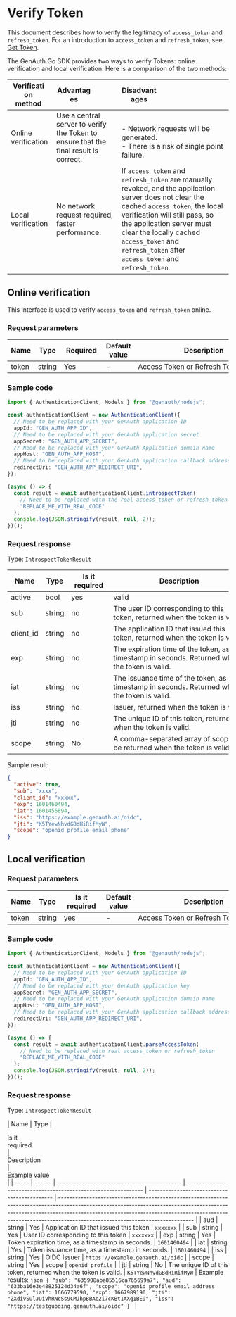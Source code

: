 # Verify Token

<LastUpdated />

This document describes how to verify the legitimacy of `access_token` and `refresh_token`. For an introduction to `access_token` and `refresh_token`, see [Get Token](./get-access-token.md).

The GenAuth Go SDK provides two ways to verify Tokens: online verification and local verification. Here is a comparison of the two methods:

| <div style="width:80px">Verification method</div> | <div style="width:80px">Advantages</div>                                             | <div style="width:80px">Disadvantages</div>                                                                                                                                                                                                                                                                   |
| ------------------------------------------------- | ------------------------------------------------------------------------------------ | ------------------------------------------------------------------------------------------------------------------------------------------------------------------------------------------------------------------------------------------------------------------------------------------------------------- |
| Online verification                               | Use a central server to verify the Token to ensure that the final result is correct. | <br> - Network requests will be generated. <br> - There is a risk of single point failure.                                                                                                                                                                                                                    |
| Local verification                                | No network request required, faster performance.                                     | If `access_token` and `refresh_token` are manually revoked, and the application server does not clear the cached `access_token`, the local verification will still pass, so the application server must clear the locally cached `access_token` and `refresh_token` after `access_token` and `refresh_token`. |

## Online verification

This interface is used to verify `access_token` and `refresh_token` online.

### Request parameters

| Name  | Type   | <div style="width:80px">Required</div> | Default value | <div style="width:300px">Description</div> | <div style="width:200px"></div>Sample value</div> |
| ----- | ------ | -------------------------------------- | ------------- | ------------------------------------------ | ------------------------------------------------- |
| token | string | Yes                                    | -             | Access Token or Refresh Token              | `some-randon-string`                              |

### Sample code

```typescript
import { AuthenticationClient, Models } from "@genauth/nodejs";

const authenticationClient = new AuthenticationClient({
  // Need to be replaced with your GenAuth application ID
  appId: "GEN_AUTH_APP_ID",
  // Need to be replaced with your GenAuth application secret
  appSecret: "GEN_AUTH_APP_SECRET",
  // Need to be replaced with your GenAuth Application domain name
  appHost: "GEN_AUTH_APP_HOST",
  // Need to be replaced with your GenAuth application callback address
  redirectUri: "GEN_AUTH_APP_REDIRECT_URI",
});

(async () => {
  const result = await authenticationClient.introspectToken(
    // Need to be replaced with the real access_token or refresh_token
    "REPLACE_ME_WITH_REAL_CODE"
  );
  console.log(JSON.stringify(result, null, 2));
})();
```

### Request response

Type: `IntrospectTokenResult`

| Name      | Type   | <div style="width:80px">Is it required</div> | <div style="width:300px">Description</div>                                                     | <div style="width:200px">Sample value</div> |
| --------- | ------ | -------------------------------------------- | ---------------------------------------------------------------------------------------------- | ------------------------------------------- |
| active    | bool   | yes                                          | valid                                                                                          | `true`                                      |
| sub       | string | no                                           | The user ID corresponding to this token, returned when the token is valid.                     | `xxxxxx`                                    |
| client_id | string | no                                           | The application ID that issued this token, returned when the token is valid.                   | `xxxxxx`                                    |
| exp       | string | no                                           | The expiration time of the token, as a timestamp in seconds. Returned when the token is valid. | `1601460494`                                |
| iat       | string | no                                           | The issuance time of the token, as a timestamp in seconds. Returned when the token is valid.   | `1601456894`                                |
| iss       | string | no                                           | Issuer, returned when the token is valid.                                                      | `https://example.genauth.ai/oidc`           |
| jti       | string | no                                           | The unique ID of this token, returned when the token is valid.                                 | `K5TYewNhvdGBdHiRifMyW`                     |
| scope     | string | No                                           | A comma-separated array of scopes to be returned when the token is valid.                      | `openid profile`                            |

Sample result:

```json
{
  "active": true,
  "sub": "xxxx",
  "client_id": "xxxxx",
  "exp": 1601460494,
  "iat": 1601456894,
  "iss": "https://example.genauth.ai/oidc",
  "jti": "K5TYewNhvdGBdHiRifMyW",
  "scope": "openid profile email phone"
}
```

## Local verification

### Request parameters

| Name  | Type   | <div style="width:80px">Is it required</div> | Default value | <div style="width:300px">Description</div> | <div style="width:200px"></div>Sample value</div> |
| ----- | ------ | -------------------------------------------- | ------------- | ------------------------------------------ | ------------------------------------------------- |
| token | string | yes                                          | -             | Access Token or Refresh Token              | `some-randon-string`                              |

### Sample code

```typescript
import { AuthenticationClient, Models } from "@genauth/nodejs";

const authenticationClient = new AuthenticationClient({
  // Need to be replaced with your GenAuth application ID
  appId: "GEN_AUTH_APP_ID",
  // Need to be replaced with your GenAuth application key
  appSecret: "GEN_AUTH_APP_SECRET",
  // Need to be replaced with your GenAuth application domain name
  appHost: "GEN_AUTH_APP_HOST",
  // Need to be replaced with your GenAuth application callback address
  redirectUri: "GEN_AUTH_APP_REDIRECT_URI",
});

(async () => {
  const result = await authenticationClient.parseAccessToken(
    // Need to be replaced with real access_token or refresh_token
    "REPLACE_ME_WITH_REAL_CODE"
  );
  console.log(JSON.stringify(result, null, 2));
})();
```

### Request response

Type: `IntrospectTokenResult`

| Name  | Type   | <div style="width:80px">Is it required</div> | <div style="width:300px">Description</div>                     | <div style="width:200px">Example value</div> |
| ----- | ------ | -------------------------------------------- | -------------------------------------------------------------- | -------------------------------------------- | ------------------------------------------------------------------------------------------------------------------------------------------------------------------------------------------------------------------------------------------------------------------------------------------ |
| aud   | string | Yes                                          | Application ID that issued this token                          | `xxxxxxx`                                    |
| sub   | string | Yes                                          | User ID corresponding to this token                            | `xxxxxxx`                                    |
| exp   | string | Yes                                          | Token expiration time, as a timestamp in seconds.              | `1601460494`                                 |
| iat   | string | Yes                                          | Token issuance time, as a timestamp in seconds.                | `1601460494`                                 |
| iss   | string | Yes                                          | OIDC Issuer                                                    | `https://example.genauth.ai/oidc`            |
| scope | string | Yes                                          | scope                                                          | `openid profile`                             |
| jti   | string | No                                           | The unique ID of this token, returned when the token is valid. | `K5TYewNhvdGBdHiRifMyW`                      | Example results: `json { "sub": "635908aba85516ca765699a7", "aud": "633ba16e3e48825124d34a6f", "scope": "openid profile email address phone", "iat": 1666779590, "exp": 1667989190, "jti": "ZXdivSulJUiVhRNcSs9CMJhpBBAe2i7cKBt1AXg1BE9", "iss": "https://testguoqing.genauth.ai/oidc" } ` |
